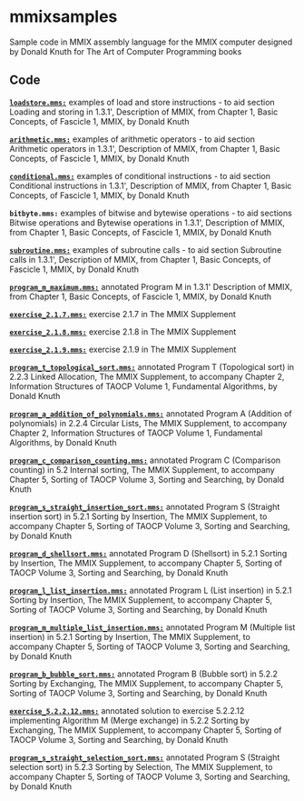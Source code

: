 # mmixsamples
Sample code in MMIX assembly language for the MMIX computer designed by Donald Knuth for The Art of Computer Programming books

## Code

[**`loadstore.mms:`**](loadstore.mms) examples of load and store instructions - to aid section Loading and storing in 1.3.1', Description of MMIX, from Chapter 1, Basic Concepts, of Fascicle 1, MMIX, by Donald Knuth

[**`arithmetic.mms:`**](arithmetic.mms) examples of arithmetic operators - to aid section Arithmetic operators in 1.3.1', Description of MMIX, from Chapter 1, Basic Concepts, of Fascicle 1, MMIX, by Donald Knuth

[**`conditional.mms:`**](conditional.mms) examples of conditional instructions - to aid section Conditional instructions in 1.3.1', Description of MMIX, from Chapter 1, Basic Concepts, of Fascicle 1, MMIX, by Donald Knuth

**`bitbyte.mms:`** examples of bitwise and bytewise operations - to aid sections Bitwise operations and Bytewise operations in 1.3.1', Description of MMIX, from Chapter 1, Basic Concepts, of Fascicle 1, MMIX, by Donald Knuth

[**`subroutine.mms:`**](subroutine.mms) examples of subroutine calls - to aid section Subroutine calls in 1.3.1', Description of MMIX, from Chapter 1, Basic Concepts, of Fascicle 1, MMIX, by Donald Knuth

[**`program_m_maximum.mms:`**](program_m_maximum.mms) annotated Program M in 1.3.1' Description of MMIX, from Chapter 1, Basic Concepts, of Fascicle 1, MMIX, by Donald Knuth

[**`exercise_2.1.7.mms:`**](exercise_2.1.7.mms) exercise 2.1.7 in The MMIX Supplement

[**`exercise_2.1.8.mms:`**](exercise_2.1.8.mms) exercise 2.1.8 in The MMIX Supplement

[**`exercise_2.1.9.mms:`**](exercise_2.1.9.mms) exercise 2.1.9 in The MMIX Supplement

[**`program_t_topological_sort.mms:`**](program_t_topological_sort.mms) annotated Program T (Topological sort) in 2.2.3 Linked Allocation, The MMIX Supplement, to accompany Chapter 2, Information Structures of TAOCP Volume 1, Fundamental Algorithms, by Donald Knuth

[**`program_a_addition_of_polynomials.mms:`**](program_a_addition_of_polynomials.mms) annotated Program A (Addition of polynomials) in 2.2.4 Circular Lists, The MMIX Supplement, to accompany Chapter 2, Information Structures of TAOCP Volume 1, Fundamental Algorithms, by Donald Knuth

[**`program_c_comparison_counting.mms:`**](program_c_comparison_counting.mms) annotated Program C (Comparison counting) in 5.2 Internal sorting, The MMIX Supplement, to accompany Chapter 5, Sorting of TAOCP Volume 3, Sorting and Searching, by Donald Knuth

[**`program_s_straight_insertion_sort.mms:`**](program_s_straight_insertion_sort.mms) annotated Program S (Straight insertion sort) in 5.2.1 Sorting by Insertion, The MMIX Supplement, to accompany Chapter 5, Sorting of TAOCP Volume 3, Sorting and Searching, by Donald Knuth

[**`program_d_shellsort.mms:`**](program_d_shellsort.mms) annotated Program D (Shellsort) in 5.2.1 Sorting by Insertion, The MMIX Supplement, to accompany Chapter 5, Sorting of TAOCP Volume 3, Sorting and Searching, by Donald Knuth

[**`program_l_list_insertion.mms:`**](program_l_list_insertion.mms) annotated Program L (List insertion) in 5.2.1 Sorting by Insertion, The MMIX Supplement, to accompany Chapter 5, Sorting of TAOCP Volume 3, Sorting and Searching, by Donald Knuth

[**`program_m_multiple_list_insertion.mms:`**](program_m_multiple_list_insertion.mms) annotated Program M (Multiple list insertion) in 5.2.1 Sorting by Insertion, The MMIX Supplement, to accompany Chapter 5, Sorting of TAOCP Volume 3, Sorting and Searching, by Donald Knuth

[**`program_b_bubble_sort.mms:`**](program_b_bubble_sort.mms) annotated Program B (Bubble sort) in 5.2.2 Sorting by Exchanging, The MMIX Supplement, to accompany Chapter 5, Sorting of TAOCP Volume 3, Sorting and Searching, by Donald Knuth

[**`exercise_5.2.2.12.mms:`**](exercise_5.2.2.12.mms) annotated solution to exercise 5.2.2.12 implementing Algorithm M (Merge exchange) in 5.2.2 Sorting by Exchanging, The MMIX Supplement, to accompany Chapter 5, Sorting of TAOCP Volume 3, Sorting and Searching, by Donald Knuth

[**`program_s_straight_selection_sort.mms:`**](program_s_straight_selection_sort.mms) annotated Program S (Straight selection sort) in 5.2.3 Sorting by Selection, The MMIX Supplement, to accompany Chapter 5, Sorting of TAOCP Volume 3, Sorting and Searching, by Donald Knuth

